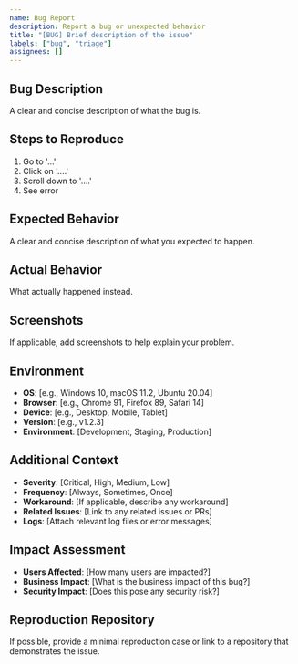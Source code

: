 ```yaml
---
name: Bug Report
description: Report a bug or unexpected behavior
title: "[BUG] Brief description of the issue"
labels: ["bug", "triage"]
assignees: []
---
```


## Bug Description

A clear and concise description of what the bug is.

## Steps to Reproduce

1. Go to '...'
2. Click on '....'
3. Scroll down to '....'
4. See error

## Expected Behavior

A clear and concise description of what you expected to happen.

## Actual Behavior

What actually happened instead.

## Screenshots

If applicable, add screenshots to help explain your problem.

## Environment

- **OS**: [e.g., Windows 10, macOS 11.2, Ubuntu 20.04]
- **Browser**: [e.g., Chrome 91, Firefox 89, Safari 14]
- **Device**: [e.g., Desktop, Mobile, Tablet]
- **Version**: [e.g., v1.2.3]
- **Environment**: [Development, Staging, Production]

## Additional Context

- **Severity**: [Critical, High, Medium, Low]
- **Frequency**: [Always, Sometimes, Once]
- **Workaround**: [If applicable, describe any workaround]
- **Related Issues**: [Link to any related issues or PRs]
- **Logs**: [Attach relevant log files or error messages]

## Impact Assessment

- **Users Affected**: [How many users are impacted?]
- **Business Impact**: [What is the business impact of this bug?]
- **Security Impact**: [Does this pose any security risk?]

## Reproduction Repository

If possible, provide a minimal reproduction case or link to a repository that demonstrates the issue.
